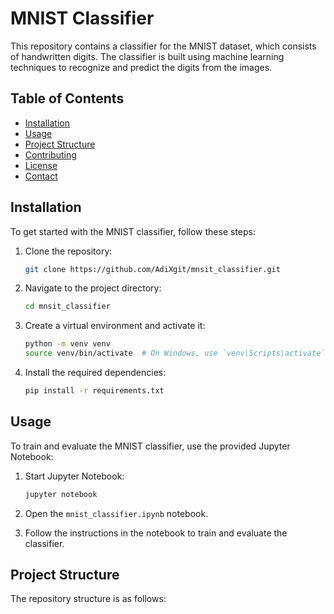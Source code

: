 # MNIST Classifier

This repository contains a classifier for the MNIST dataset, which consists of handwritten digits. The classifier is built using machine learning techniques to recognize and predict the digits from the images.

## Table of Contents

- [Installation](#installation)
- [Usage](#usage)
- [Project Structure](#project-structure)
- [Contributing](#contributing)
- [License](#license)
- [Contact](#contact)

## Installation

To get started with the MNIST classifier, follow these steps:

1. Clone the repository:
    ```bash
    git clone https://github.com/AdiXgit/mnsit_classifier.git
    ```

2. Navigate to the project directory:
    ```bash
    cd mnsit_classifier
    ```

3. Create a virtual environment and activate it:
    ```bash
    python -m venv venv
    source venv/bin/activate  # On Windows, use `venv\Scripts\activate`
    ```

4. Install the required dependencies:
    ```bash
    pip install -r requirements.txt
    ```

## Usage

To train and evaluate the MNIST classifier, use the provided Jupyter Notebook:

1. Start Jupyter Notebook:
    ```bash
    jupyter notebook
    ```

2. Open the `mnist_classifier.ipynb` notebook.

3. Follow the instructions in the notebook to train and evaluate the classifier.

## Project Structure

The repository structure is as follows:
